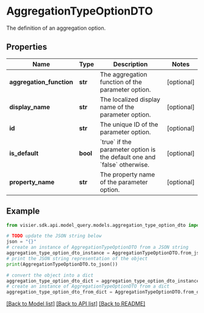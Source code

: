 # AggregationTypeOptionDTO

The definition of an aggregation option.

## Properties

Name | Type | Description | Notes
------------ | ------------- | ------------- | -------------
**aggregation_function** | **str** | The aggregation function of the parameter option. | [optional] 
**display_name** | **str** | The localized display name of the parameter option. | [optional] 
**id** | **str** | The unique ID of the parameter option. | [optional] 
**is_default** | **bool** | &#x60;true&#x60; if the parameter option is the default one and &#x60;false&#x60; otherwise. | [optional] 
**property_name** | **str** | The property name of the parameter option. | [optional] 

## Example

```python
from visier.sdk.api.model_query.models.aggregation_type_option_dto import AggregationTypeOptionDTO

# TODO update the JSON string below
json = "{}"
# create an instance of AggregationTypeOptionDTO from a JSON string
aggregation_type_option_dto_instance = AggregationTypeOptionDTO.from_json(json)
# print the JSON string representation of the object
print(AggregationTypeOptionDTO.to_json())

# convert the object into a dict
aggregation_type_option_dto_dict = aggregation_type_option_dto_instance.to_dict()
# create an instance of AggregationTypeOptionDTO from a dict
aggregation_type_option_dto_from_dict = AggregationTypeOptionDTO.from_dict(aggregation_type_option_dto_dict)
```
[[Back to Model list]](../README.md#documentation-for-models) [[Back to API list]](../README.md#documentation-for-api-endpoints) [[Back to README]](../README.md)


